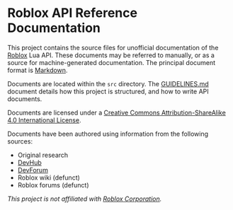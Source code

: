 # Roblox API Reference Documentation

This project contains the source files for unofficial documentation of the
[Roblox][roblox] Lua API. These documents may be referred to manually, or as a
source for machine-generated documentation. The principal document format is
[Markdown][markdown].

Documents are located within the `src` directory. The
[GUIDELINES.md](GUIDELINES.md) document details how this project is structured,
and how to write API documents.

Documents are licensed under a [Creative Commons Attribution-ShareAlike 4.0
International License][license].

Documents have been authored using information from the following sources:

- Original research
- [DevHub](https://developer.roblox.com/)
- [DevForum](https://devforum.roblox.com/)
- Roblox wiki (defunct)
- Roblox forums (defunct)

*This project is not affiliated with [Roblox Corporation][roblox].*

[roblox]: https://corp.roblox.com/
[markdown]: https://daringfireball.net/projects/markdown/
[license]: LICENSE
